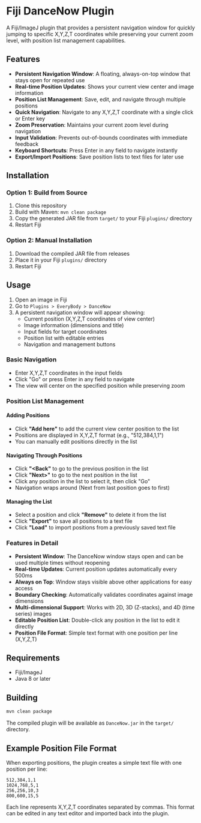 # Fiji DanceNow Plugin

A Fiji/ImageJ plugin that provides a persistent navigation window for quickly jumping to specific X,Y,Z,T coordinates while preserving your current zoom level, with position list management capabilities.

## Features

- **Persistent Navigation Window**: A floating, always-on-top window that stays open for repeated use
- **Real-time Position Updates**: Shows your current view center and image information
- **Position List Management**: Save, edit, and navigate through multiple positions
- **Quick Navigation**: Navigate to any X,Y,Z,T coordinate with a single click or Enter key
- **Zoom Preservation**: Maintains your current zoom level during navigation
- **Input Validation**: Prevents out-of-bounds coordinates with immediate feedback
- **Keyboard Shortcuts**: Press Enter in any field to navigate instantly
- **Export/Import Positions**: Save position lists to text files for later use

## Installation

### Option 1: Build from Source
1. Clone this repository
2. Build with Maven: `mvn clean package`
3. Copy the generated JAR file from `target/` to your Fiji `plugins/` directory
4. Restart Fiji

### Option 2: Manual Installation
1. Download the compiled JAR file from releases
2. Place it in your Fiji `plugins/` directory
3. Restart Fiji

## Usage

1. Open an image in Fiji
2. Go to `Plugins > EveryBody > DanceNow`
3. A persistent navigation window will appear showing:
   - Current position (X,Y,Z,T coordinates of view center)
   - Image information (dimensions and title)
   - Input fields for target coordinates
   - Position list with editable entries
   - Navigation and management buttons

### Basic Navigation
- Enter X,Y,Z,T coordinates in the input fields
- Click "Go" or press Enter in any field to navigate
- The view will center on the specified position while preserving zoom

### Position List Management

#### Adding Positions
- Click **"Add here"** to add the current view center position to the list
- Positions are displayed in X,Y,Z,T format (e.g., "512,384,1,1")
- You can manually edit positions directly in the list

#### Navigating Through Positions
- Click **"<Back"** to go to the previous position in the list
- Click **"Next>"** to go to the next position in the list
- Click any position in the list to select it, then click "Go"
- Navigation wraps around (Next from last position goes to first)

#### Managing the List
- Select a position and click **"Remove"** to delete it from the list
- Click **"Export"** to save all positions to a text file
- Click **"Load"** to import positions from a previously saved text file

### Features in Detail

- **Persistent Window**: The DanceNow window stays open and can be used multiple times without reopening
- **Real-time Updates**: Current position updates automatically every 500ms
- **Always on Top**: Window stays visible above other applications for easy access
- **Boundary Checking**: Automatically validates coordinates against image dimensions
- **Multi-dimensional Support**: Works with 2D, 3D (Z-stacks), and 4D (time series) images
- **Editable Position List**: Double-click any position in the list to edit it directly
- **Position File Format**: Simple text format with one position per line (X,Y,Z,T)

## Requirements

- Fiji/ImageJ
- Java 8 or later

## Building

```bash
mvn clean package
```

The compiled plugin will be available as `DanceNow.jar` in the `target/` directory.

## Example Position File Format

When exporting positions, the plugin creates a simple text file with one position per line:

```
512,384,1,1
1024,768,5,1
256,256,10,3
800,600,15,5
```

Each line represents X,Y,Z,T coordinates separated by commas. This format can be edited in any text editor and imported back into the plugin.

